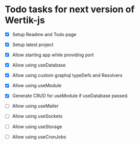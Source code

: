 # Todo tasks for next version of Wertik-js

- [x] Setup Readme and Todo page

- [x] Setup latest project

- [x] Allow starting app while providing port

- [x] Allow using useDatabase

- [x] Allow using custom graphql typeDefs and Resolvers

- [x] Allow using useModule

- [x] Generate CRUD for useModule if useDatabase passed.

- [ ] Allow using useMailer

- [ ] Allow using useSockets

- [ ] Allow using useStorage

- [ ] Allow using useCronJobs
